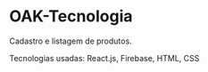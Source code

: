 # OAK-Tecnologia

Cadastro e listagem de produtos.

Tecnologias usadas: React.js, Firebase, HTML, CSS
